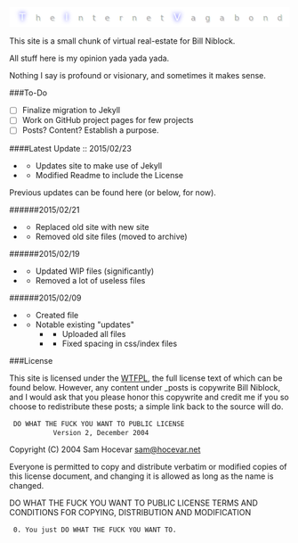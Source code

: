 ![The Internet Vagabond](src/images/TIV_GitHub_Readme.png)

This site is a small chunk of virtual real-estate for Bill Niblock.

All stuff here is my opinion yada yada yada.

Nothing I say is profound or visionary, and sometimes it makes sense.

###To-Do
* [ ] Finalize migration to Jekyll
* [ ] Work on GitHub project pages for few projects
* [ ] Posts? Content? Establish a purpose.

####Latest Update :: 2015/02/23
* + Updates site to make use of Jekyll
* + Modified Readme to include the License

Previous updates can be found here (or below, for now).

######2015/02/21
* + Replaced old site with new site
* - Removed old site files (moved to archive)

######2015/02/19
* + Updated WIP files (significantly)
* - Removed a lot of useless files

######2015/02/09
* + Created file
* + Notable existing "updates"
    * + Uploaded all files
    * + Fixed spacing in css/index files

###License

This site is licensed under the [WTFPL](http://www.wtfpl.net/), the full
license text of which can be found below. However, any content under
\_posts is copywrite Bill Niblock, and I would ask that you please honor
this copywrite and credit me if you so choose to redistribute these posts;
a simple link back to the source will do.


     DO WHAT THE FUCK YOU WANT TO PUBLIC LICENSE 
               Version 2, December 2004 

   Copyright (C) 2004 Sam Hocevar <sam@hocevar.net> 

Everyone is permitted to copy and distribute verbatim or modified 
copies of this license document, and changing it is allowed as long 
as the name is changed. 

DO WHAT THE FUCK YOU WANT TO PUBLIC LICENSE 
TERMS AND CONDITIONS FOR COPYING, DISTRIBUTION AND MODIFICATION 

     0. You just DO WHAT THE FUCK YOU WANT TO.
